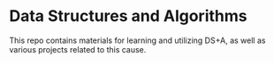 # Data Structures and Algorithms

This repo contains materials for learning and utilizing DS+A, as well as various projects related to this cause.
